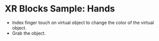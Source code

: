 # XR Blocks Sample: Hands

* Index finger touch on virtual object to change the color of the virtual object.
* Grab the object.
